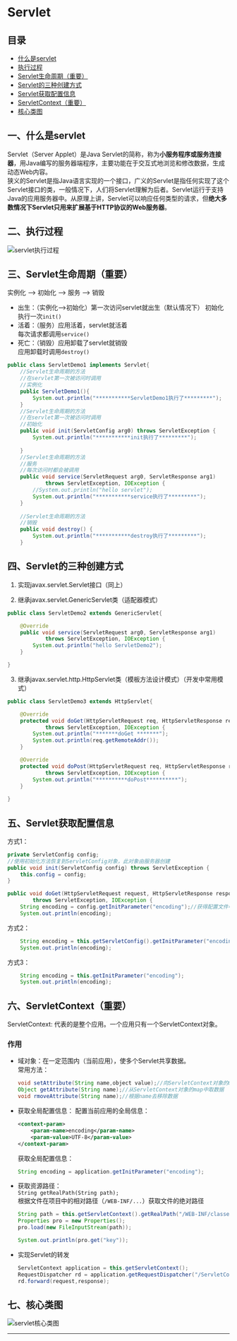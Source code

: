 # Servlet
## 目录
* [什么是servlet](#一、什么是servlet)
* [执行过程](#二、执行过程)
* [Servlet生命周期（重要）](#三、Servlet生命周期（重要）)
* [Servlet的三种创建方式](#四、Servlet的三种创建方式)
* [Servlet获取配置信息](#五、Servlet获取配置信息)
* [ServletContext（重要）](#六、ServletContext（重要）)
* [核心类图](#七、核心类图)
## 一、什么是servlet
Servlet（Server Applet）是Java Servlet的简称，称为**小服务程序或服务连接器**，用Java编写的服务器端程序，主要功能在于交互式地浏览和修改数据，生成动态Web内容。  
狭义的Servlet是指Java语言实现的一个接口，广义的Servlet是指任何实现了这个Servlet接口的类，一般情况下，人们将Servlet理解为后者。Servlet运行于支持Java的应用服务器中。从原理上讲，Servlet可以响应任何类型的请求，但**绝大多数情况下Servlet只用来扩展基于HTTP协议的Web服务器**。  
## 二、执行过程
![servlet执行过程][servlet_process]
## 三、Servlet生命周期（重要）
实例化 --> 初始化 --> 服务 --> 销毁  

* 出生：（实例化-->初始化）第一次访问servlet就出生（默认情况下） 
初始化执行一次`init()`  
* 活着：（服务）应用活着，servlet就活着  
每次请求都调用`service()`  
* 死亡：（销毁）应用卸载了servlet就销毁  
应用卸载时调用`destroy()`  
```Java
public class ServletDemo1 implements Servlet{
	//Servlet生命周期的方法
	//在servlet第一次被访问时调用
	//实例化
	public ServletDemo1(){
		System.out.println("***********ServletDemo1执行了*********");
	}
	//Servlet生命周期的方法
	//在servlet第一次被访问时调用
	//初始化
	public void init(ServletConfig arg0) throws ServletException {
		System.out.println("***********init执行了*********");
		
	}
	//Servlet生命周期的方法
	//服务
	//每次访问时都会被调用
	public void service(ServletRequest arg0, ServletResponse arg1)
			throws ServletException, IOException {
		//System.out.println("hello servlet");
		System.out.println("***********service执行了*********");
	}
	
	//Servlet生命周期的方法
	//销毁
	public void destroy() {
		System.out.println("***********destroy执行了*********");
	}
```
## 四、Servlet的三种创建方式
1. 实现javax.servlet.Servlet接口（同上）  

2. 继承javax.servlet.GenericServlet类（适配器模式）  
```Java
public class ServletDemo2 extends GenericServlet{

	@Override
	public void service(ServletRequest arg0, ServletResponse arg1)
			throws ServletException, IOException {
		System.out.println("hello ServletDemo2");
	}

}
```
3. 继承javax.servlet.http.HttpServlet类（模板方法设计模式）（开发中常用模式）  
```Java
public class ServletDemo3 extends HttpServlet{

	@Override
	protected void doGet(HttpServletRequest req, HttpServletResponse resp)
			throws ServletException, IOException {
		System.out.println("*******doGet *******");
		System.out.println(req.getRemoteAddr());
	}

	@Override
	protected void doPost(HttpServletRequest req, HttpServletResponse resp)
			throws ServletException, IOException {
		System.out.println("**********doPost**********");
	}
	
}
```


## 五、Servlet获取配置信息
方式1：  
```Java
private ServletConfig config;
//使用初始化方法恢复到ServletConfig对象，此对象由服务器创建
public void init(ServletConfig config) throws ServletException {
	this.config = config;
}

public void doGet(HttpServletRequest request, HttpServletResponse response)
		throws ServletException, IOException {
	String encoding = config.getInitParameter("encoding");//获得配置文件中的信息的
	System.out.println(encoding);
```
方式2：  
```Java
	String encoding = this.getServletConfig().getInitParameter("encoding");
	System.out.println(encoding);
```
方式3：  
```Java
	String encoding = this.getInitParameter("encoding");
	System.out.println(encoding);
```
## 六、ServletContext（重要）
ServletContext: 代表的是整个应用。一个应用只有一个ServletContext对象。
### 作用
* 域对象：在一定范围内（当前应用），使多个Servlet共享数据。  
	常用方法：  
	```Java
	void setAttribute(String name,object value);//向ServletContext对象的map中添加数据
	Object getAttribute(String name);//从ServletContext对象的map中取数据
	void rmoveAttribute(String name);//根据name去移除数据
	```
* 获取全局配置信息：
	配置当前应用的全局信息：  
	```xml
	<context-param>
		<param-name>encoding</param-name>
		<param-value>UTF-8</param-value>
	</context-param>
	```
	获取全局配置信息：  
	```Java
	String encoding = application.getInitParameter("encoding");
	```
* 获取资源路径：  
	`String getRealPath(String path);`  
	根据文件在项目中的相对路径（`/WEB-INF/...`）获取文件的绝对路径  
	```Java
	String path = this.getServletContext().getRealPath("/WEB-INF/classes/b.properties");
	Properties pro = new Properties();
	pro.load(new FileInputStream(path));
	
	System.out.println(pro.get("key"));
	```
* 实现Servlet的转发
	```Java
	ServletContext application = this.getServletContext();
	RequestDispatcher rd = application.getRequestDispatcher("/ServletContextDemo1");
	rd.forward(request,response);
	```
## 七、核心类图
![servlet核心类图][servlet_class]
	
--------
[servlet_process]:img/Servlet的执行过程.jpg "servlet执行过程"
[servlet_class]:img/Servlet规范的核心类图.jpg "servlet规范的核心类图"